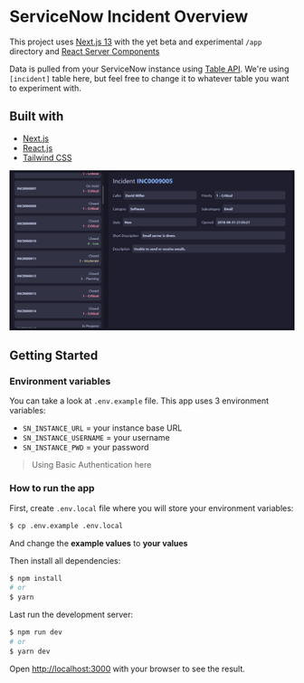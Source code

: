 # ServiceNow Incident Overview

This project uses [Next.js 13](https://nextjs.org/) with the yet beta and experimental `/app` directory and [React Server Components](https://nextjs.org/docs/advanced-features/react-18/server-components)

Data is pulled from your ServiceNow instance using [Table API](https://developer.servicenow.com/dev.do#!/reference/api/tokyo/rest/c_TableAPI). We're using `[incident]` table here, but feel free to change it to whatever table you want to experiment with.

## Built with

- [Next.js](https://nextjs.org/)
- [React.js](https://reactjs.org/)
- [Tailwind CSS](https://tailwindcss.com/)

![sn-incident-overview demo showcase](/public/sn-incident-overview.jpg?raw=true "Demo")

## Getting Started

### Environment variables

You can take a look at `.env.example` file. This app uses 3 environment variables:

- `SN_INSTANCE_URL` = your instance base URL
- `SN_INSTANCE_USERNAME` = your username
- `SN_INSTANCE_PWD` = your password

> Using Basic Authentication here

### How to run the app

First, create `.env.local` file where you will store your environment variables:

```bash
$ cp .env.example .env.local
```

And change the **example values** to **your values**

Then install all dependencies:

```bash
$ npm install
# or
$ yarn
```

Last run the development server:

```bash
$ npm run dev
# or
$ yarn dev
```

Open [http://localhost:3000](http://localhost:3000) with your browser to see the result.
